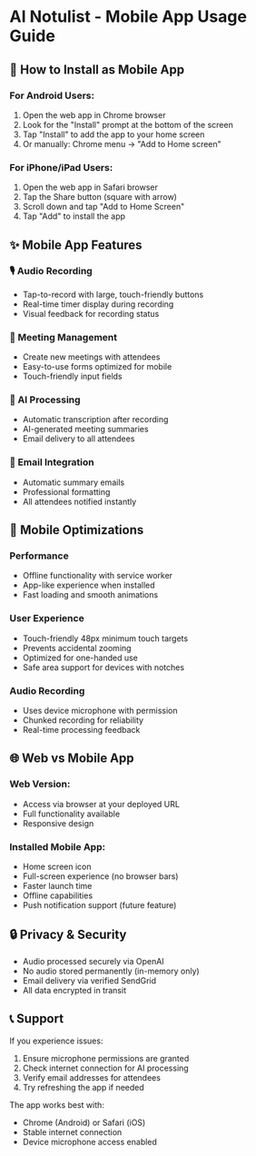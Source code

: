 # AI Notulist - Mobile App Usage Guide

## 📱 How to Install as Mobile App

### For Android Users:
1. Open the web app in Chrome browser
2. Look for the "Install" prompt at the bottom of the screen
3. Tap "Install" to add the app to your home screen
4. Or manually: Chrome menu → "Add to Home screen"

### For iPhone/iPad Users:
1. Open the web app in Safari browser
2. Tap the Share button (square with arrow)
3. Scroll down and tap "Add to Home Screen"
4. Tap "Add" to install the app

## ✨ Mobile App Features

### 🎙️ Audio Recording
- Tap-to-record with large, touch-friendly buttons
- Real-time timer display during recording
- Visual feedback for recording status

### 📝 Meeting Management
- Create new meetings with attendees
- Easy-to-use forms optimized for mobile
- Touch-friendly input fields

### 🤖 AI Processing
- Automatic transcription after recording
- AI-generated meeting summaries
- Email delivery to all attendees

### 📧 Email Integration
- Automatic summary emails
- Professional formatting
- All attendees notified instantly

## 🔧 Mobile Optimizations

### Performance
- Offline functionality with service worker
- App-like experience when installed
- Fast loading and smooth animations

### User Experience
- Touch-friendly 48px minimum touch targets
- Prevents accidental zooming
- Optimized for one-handed use
- Safe area support for devices with notches

### Audio Recording
- Uses device microphone with permission
- Chunked recording for reliability
- Real-time processing feedback

## 🌐 Web vs Mobile App

### Web Version:
- Access via browser at your deployed URL
- Full functionality available
- Responsive design

### Installed Mobile App:
- Home screen icon
- Full-screen experience (no browser bars)
- Faster launch time
- Offline capabilities
- Push notification support (future feature)

## 🔒 Privacy & Security

- Audio processed securely via OpenAI
- No audio stored permanently (in-memory only)
- Email delivery via verified SendGrid
- All data encrypted in transit

## 📞 Support

If you experience issues:
1. Ensure microphone permissions are granted
2. Check internet connection for AI processing
3. Verify email addresses for attendees
4. Try refreshing the app if needed

The app works best with:
- Chrome (Android) or Safari (iOS)
- Stable internet connection
- Device microphone access enabled